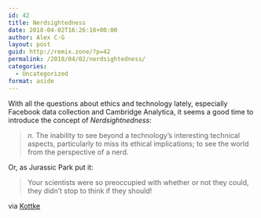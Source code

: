 ```yaml
---
id: 42
title: Nerdsightedness
date: 2018-04-02T16:26:18+00:00
author: Alex C-G
layout: post
guid: http://remix.zone/?p=42
permalink: /2018/04/02/nerdsightedness/
categories:
  - Uncategorized
format: aside
---
```

With all the questions about ethics and technology lately, especially Facebook data collection and Cambridge Analytica, it seems a good time to introduce the concept of _Nerdsightnedness_:

> _n._ The inability to see beyond a technology’s interesting technical aspects, particularly to miss its ethical implications; to see the world from the perspective of a nerd. 

Or, as Jurassic Park put it:

> Your scientists were so preoccupied with whether or not they could, they didn&#8217;t stop to think if they should! 

via [Kottke](https://kottke.org/)